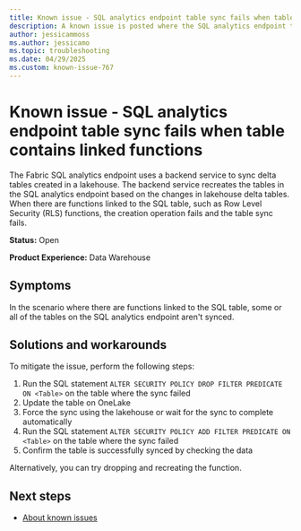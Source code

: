 ```yaml
---
title: Known issue - SQL analytics endpoint table sync fails when table contains linked functions
description: A known issue is posted where the SQL analytics endpoint table sync fails when table contains linked functions.
author: jessicammoss
ms.author: jessicamo
ms.topic: troubleshooting  
ms.date: 04/29/2025
ms.custom: known-issue-767
---
```


# Known issue - SQL analytics endpoint table sync fails when table contains linked functions

The Fabric SQL analytics endpoint uses a backend service to sync delta tables created in a lakehouse. The backend service recreates the tables in the SQL analytics endpoint based on the changes in lakehouse delta tables. When there are functions linked to the SQL table, such as Row Level Security (RLS) functions, the creation operation fails and the table sync fails.

**Status:** Open

**Product Experience:** Data Warehouse

## Symptoms

In the scenario where there are functions linked to the SQL table, some or all of the tables on the SQL analytics endpoint aren't synced.

## Solutions and workarounds

To mitigate the issue, perform the following steps:

1. Run the SQL statement `ALTER SECURITY POLICY DROP FILTER PREDICATE ON <Table>` on the table where the sync failed
1. Update the table on OneLake
1. Force the sync using the lakehouse or wait for the sync to complete automatically
1. Run the SQL statement `ALTER SECURITY POLICY ADD FILTER PREDICATE ON <Table>` on the table where the sync failed
1. Confirm the table is successfully synced by checking the data

Alternatively, you can try dropping and recreating the function.

## Next steps

- [About known issues](https://support.fabric.microsoft.com/known-issues)
